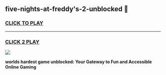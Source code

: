 
## five-nights-at-freddy's-2-unblocked 👋
<h3>
<a href="https://premium.freeplayer.one?title=five-nights-at-freddy's-2-unblocked&ref=14F">CLICK TO PLAY</a></h3>
<hr>

<h3>
<a href="https://premium.freeplayer.one?title=five-nights-at-freddy's-2-unblocked&ref=14F">CLICK 2 PLAY</a>
  
</h3>

<a href="https://premium.freeplayer.one?title=five-nights-at-freddy's-2-unblocked&ref=12F/"><img src="https://clearcache.store/games.png"></a>


**worlds hardest game unblocked: Your Gateway to Fun and Accessible Online Gaming**
